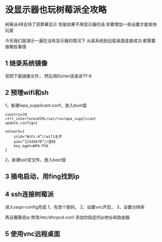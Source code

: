 
# 没显示器也玩树莓派全攻略
树莓派4B支持了双屏幕显示
但是如果不用显示器的话
却要增加一些设置才能愉快玩耍

今天我们就演示一遍在没有显示器的情况下
从装系统到远程桌面连接成功
都需要做哪些事情

## 1 烧录系统镜像
官网下载镜像文件， 然后用Etcher烧录进TF卡
## 2 预埋wifi和sh
1，新建wpa_supplicant.conf，放入boot盘

    country=CN
    ctrl_interface=DIR=/var/run/wpa_supplicant
    update_config=1
    
    network={
        ssid="WiFi-A”//wifi名字
        psk=“12345678”//密码
        key_mgmt=WPA-PSK
    }
2，新建ssh空文件，放入boot盘
## 3 插电启动，用fing找到ip
## 4 ssh连接树莓派
进入raspi-config完成
1，先改个密码，
2，设置vnc开启，
3，设置分辨率

再设置静态ip
修改/etc/dhcpcd.conf
添加你指定的ip地址和路由器
## 5 使用vnc远程桌面